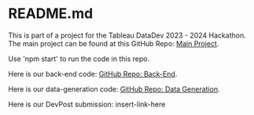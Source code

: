 # README.md

This is part of a project for the Tableau DataDev 2023 - 2024 Hackathon. The main project can be found at this GitHub Repo: [Main Project](https://github.com/jovoight/tableauhackathon).

Use 'npm start' to run the code in this repo.

Here is our back-end code: [GitHub Repo: Back-End](https://github.com/JosephArmstrong314/tableauhackathon-backend).

Here is our data-generation code: [GitHub Repo: Data Generation](https://github.com/JosephArmstrong314/tableauhackathon-datageneration).

Here is our DevPost submission: insert-link-here


